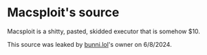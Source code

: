 # Macsploit's source

Macsploit is a shitty, pasted, skidded executor that is somehow $10.

This source was leaked by [bunni.lol](https://discord.gg/bunnilol)'s owner on 6/8/2024.
